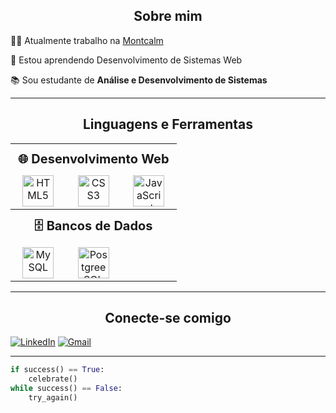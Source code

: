 <div align="center">

  ## Sobre mim
  
</div>

👨‍💻 Atualmente trabalho na [Montcalm](https://montcalm.com.br/)

🌱 Estou aprendendo Desenvolvimento de Sistemas Web

📚 Sou estudante de **Análise e Desenvolvimento de Sistemas**


----


<div align="center">

  ## Linguagens e Ferramentas  
  
</div>


<table align="center" width="100%" style="max-width: 950px; text-align: center;">

  <!-- 🌐 Web Development -->
  <tr>
    <th colspan="6" style="padding: 12px; font-size: 20px;">🌐 Desenvolvimento Web</th>
  </tr>
  <tr>
    <td><img src="https://cdn.jsdelivr.net/gh/tandpfun/skill-icons/icons/HTML.svg" height="50" title="HTML5" /></td> 
    <td><img src="https://cdn.jsdelivr.net/gh/tandpfun/skill-icons/icons/CSS.svg" height="50" title="CSS3" /></td>
    <td><img src="https://cdn.jsdelivr.net/gh/tandpfun/skill-icons/icons/JavaScript.svg" height="50" title="JavaScript"
 /></td>
  </tr>

  <!-- 🗄️ Databases -->
  <tr>
    <th colspan="6" style="padding: 12px; font-size: 20px;">🗄️ Bancos de Dados</th>
  </tr>
  <tr>
    <td><img src="https://cdn.jsdelivr.net/gh/tandpfun/skill-icons@master/icons/MySQL-Light.svg" height="50" title="MySQL"/></td>
    <td><img src="https://cdn.jsdelivr.net/gh/tandpfun/skill-icons@master/icons/PostgreSQL-Light.svg" height="50" title="PostgreeSQL"/></td>
    <td></td>
  </tr>

</table>

---

<div align="center">

  ## Conecte-se comigo
  
</div>



[![LinkedIn](https://custom-icon-badges.demolab.com/badge/LinkedIn-0A66C2?logo=linkedin-white&logoColor=fff)](https://www.linkedin.com/in/murilo-nunes-neto/) [![Gmail](https://img.shields.io/badge/Gmail-D14836?logo=gmail&logoColor=white)](murilonunesneto@gmail.com)


---

```python
if success() == True:
    celebrate()
while success() == False:
    try_again()
